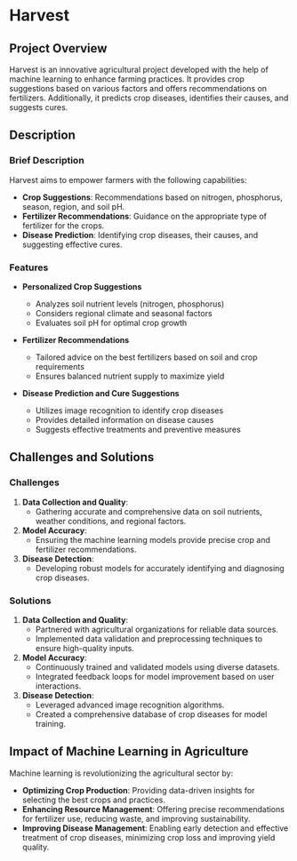 
# Harvest

## Project Overview
Harvest is an innovative agricultural project developed with the help of machine learning to enhance farming practices. It provides crop suggestions based on various factors and offers recommendations on fertilizers. Additionally, it predicts crop diseases, identifies their causes, and suggests cures.

## Description
### Brief Description
Harvest aims to empower farmers with the following capabilities:
- **Crop Suggestions**: Recommendations based on nitrogen, phosphorus, season, region, and soil pH.
- **Fertilizer Recommendations**: Guidance on the appropriate type of fertilizer for the crops.
- **Disease Prediction**: Identifying crop diseases, their causes, and suggesting effective cures.

### Features
- **Personalized Crop Suggestions**
  - Analyzes soil nutrient levels (nitrogen, phosphorus)
  - Considers regional climate and seasonal factors
  - Evaluates soil pH for optimal crop growth

- **Fertilizer Recommendations**
  - Tailored advice on the best fertilizers based on soil and crop requirements
  - Ensures balanced nutrient supply to maximize yield

- **Disease Prediction and Cure Suggestions**
  - Utilizes image recognition to identify crop diseases
  - Provides detailed information on disease causes
  - Suggests effective treatments and preventive measures

## Challenges and Solutions
### Challenges
1. **Data Collection and Quality**:
   - Gathering accurate and comprehensive data on soil nutrients, weather conditions, and regional factors.
2. **Model Accuracy**:
   - Ensuring the machine learning models provide precise crop and fertilizer recommendations.
3. **Disease Detection**:
   - Developing robust models for accurately identifying and diagnosing crop diseases.

### Solutions
1. **Data Collection and Quality**:
   - Partnered with agricultural organizations for reliable data sources.
   - Implemented data validation and preprocessing techniques to ensure high-quality inputs.
2. **Model Accuracy**:
   - Continuously trained and validated models using diverse datasets.
   - Integrated feedback loops for model improvement based on user interactions.
3. **Disease Detection**:
   - Leveraged advanced image recognition algorithms.
   - Created a comprehensive database of crop diseases for model training.

## Impact of Machine Learning in Agriculture
Machine learning is revolutionizing the agricultural sector by:
- **Optimizing Crop Production**: Providing data-driven insights for selecting the best crops and practices.
- **Enhancing Resource Management**: Offering precise recommendations for fertilizer use, reducing waste, and improving sustainability.
- **Improving Disease Management**: Enabling early detection and effective treatment of crop diseases, minimizing crop loss and improving yield quality.





